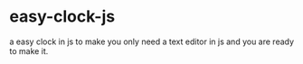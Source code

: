 # easy-clock-js
a easy clock in js to make you only need a text editor in js and you are ready to make it. 
